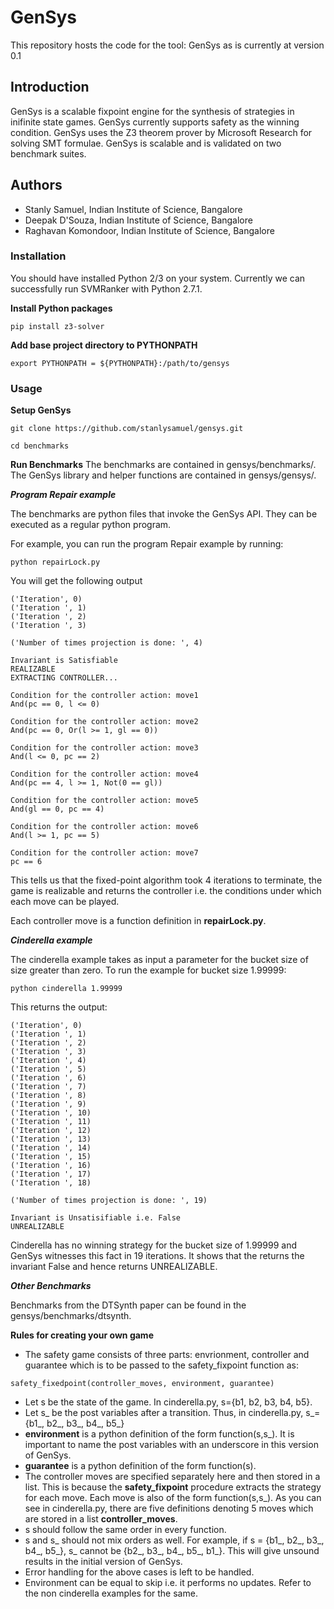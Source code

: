 # GenSys
This repository hosts the code for the tool: GenSys as is currently at version 0.1

## Introduction 

GenSys is a scalable fixpoint engine for the synthesis of strategies in inifinite state games. GenSys currently supports safety as the winning condition. GenSys uses the Z3 theorem prover by Microsoft Research for solving SMT formulae. GenSys is scalable and is validated on two benchmark suites.

## Authors

- Stanly Samuel, Indian Institute of Science, Bangalore
- Deepak D'Souza, Indian Institute of Science, Bangalore
- Raghavan Komondoor, Indian Institute of Science, Bangalore

### Installation
You should have installed Python 2/3 on your system.
Currently we can successfully run SVMRanker with Python 2.7.1.

**Install Python packages**

```
pip install z3-solver
```

**Add base project directory to PYTHONPATH**

```
export PYTHONPATH = ${PYTHONPATH}:/path/to/gensys
```

### Usage

**Setup GenSys**

```
git clone https://github.com/stanlysamuel/gensys.git

cd benchmarks
```

**Run Benchmarks**
The benchmarks are contained in gensys/benchmarks/. 
The GenSys library and helper functions are contained in gensys/gensys/.

***Program Repair example***

The benchmarks are python files that invoke the GenSys API. They can be executed as a regular python program.

For example, you can run the program Repair example by running:

```
python repairLock.py

```
You will get the following output

```
('Iteration', 0)
('Iteration ', 1)
('Iteration ', 2)
('Iteration ', 3)

('Number of times projection is done: ', 4)

Invariant is Satisfiable
REALIZABLE
EXTRACTING CONTROLLER...

Condition for the controller action: move1
And(pc == 0, l <= 0)

Condition for the controller action: move2
And(pc == 0, Or(l >= 1, gl == 0))

Condition for the controller action: move3
And(l <= 0, pc == 2)

Condition for the controller action: move4
And(pc == 4, l >= 1, Not(0 == gl))

Condition for the controller action: move5
And(gl == 0, pc == 4)

Condition for the controller action: move6
And(l >= 1, pc == 5)

Condition for the controller action: move7
pc == 6
```
This tells us that the fixed-point algorithm took 4 iterations to terminate, the game is realizable and returns the controller i.e. the conditions under which each move can be played.

Each controller move is a function definition in **repairLock.py**.

***Cinderella example***

The cinderella example takes as input a parameter for the bucket size of size greater than zero. To run the example for bucket size 1.99999:

```
python cinderella 1.99999

```

This returns the output:

```
('Iteration', 0)
('Iteration ', 1)
('Iteration ', 2)
('Iteration ', 3)
('Iteration ', 4)
('Iteration ', 5)
('Iteration ', 6)
('Iteration ', 7)
('Iteration ', 8)
('Iteration ', 9)
('Iteration ', 10)
('Iteration ', 11)
('Iteration ', 12)
('Iteration ', 13)
('Iteration ', 14)
('Iteration ', 15)
('Iteration ', 16)
('Iteration ', 17)
('Iteration ', 18)

('Number of times projection is done: ', 19)

Invariant is Unsatisifiable i.e. False
UNREALIZABLE

```

Cinderella has no winning strategy for the bucket size of 1.99999 and GenSys witnesses this fact in 19 iterations. It shows that the returns the invariant False and hence returns UNREALIZABLE.

***Other Benchmarks***

Benchmarks from the DTSynth paper can be found in the gensys/benchmarks/dtsynth.

**Rules for creating your own game**

- The safety game consists of three parts: envrionment, controller and guarantee which is to be passed to the safety_fixpoint function as:
```
safety_fixedpoint(controller_moves, environment, guarantee)
```
- Let s be the state of the game. In cinderella.py, s={b1, b2, b3, b4, b5}.
- Let s_ be the post variables after a transition. Thus, in cinderella.py, s_={b1_, b2_, b3_, b4_, b5_}
- **environment** is a python definition of the form function(s,s_). It is important to name the post variables with an underscore in this version of GenSys.
- **guarantee** is a python definition of the form function(s).
- The controller moves are specified separately here and then stored in a list. This is because the **safety_fixpoint** procedure extracts the strategy for each move. Each move is also of the form function(s,s_). As you can see in cinderella.py, there are five definitions denoting 5 moves which are stored in a list **controller_moves**.
- s should follow the same order in every function.
- s and s_ should not mix orders as well. For example, if s = {b1_, b2_, b3_, b4_, b5_}, s_ cannot be {b2_, b3_, b4_, b5_, b1_}. This will give unsound results in the initial version of GenSys.
- Error handling for the above cases is left to be handled.
- Environment can be equal to skip i.e. it performs no updates. Refer to the non cinderella examples for the same.